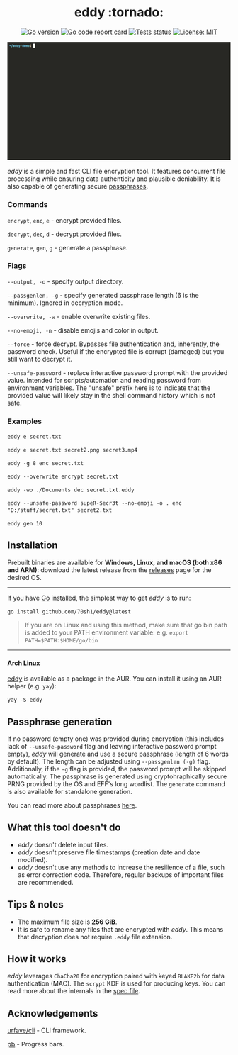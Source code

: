 <h1 align="center">eddy :tornado:</h1>


<p align="center">
  <a href="https://go.dev"><img alt="Go version" src="https://img.shields.io/github/go-mod/go-version/70sh1/eddy"></a>
  <a href="https://goreportcard.com/report/github.com/70sh1/eddy"><img alt="Go code report card" src="https://goreportcard.com/badge/github.com/70sh1/eddy"></a>
  <a href="https://github.com/70sh1/eddy/actions"><img alt="Tests status" src="https://github.com/70sh1/eddy/actions/workflows/run-tests.yml/badge.svg"></a>
  <a href="https://github.com/70sh1/eddy/blob/main/LICENSE"><img alt="License: MIT" src="https://img.shields.io/badge/License-MIT-green"></a>
</p>

<p align="center">
  <img width=750 src="demo.gif" alt="demo" />
</p>

_eddy_ is a simple and fast CLI file encryption tool. It features concurrent file processing while ensuring data authenticity and plausible deniability. It is also capable of generating secure [passphrases](#passphrase-generation).

### Commands
`encrypt`, `enc`, `e` - encrypt provided files.

`decrypt`, `dec`, `d` - decrypt provided files.

`generate`, `gen`, `g` - generate a passphrase.

### Flags
`--output, -o` - specify output directory.

`--passgenlen, -g` - specify generated passphrase length (6 is the minimum). Ignored in decryption mode.

`--overwrite, -w` - enable overwrite existing files.

`--no-emoji, -n` - disable emojis and color in output.

`--force` - force decrypt. Bypasses file authentication and, inherently, the password check. Useful if the encrypted file is corrupt (damaged) but you still want to decrypt it.

`--unsafe-password` - replace interactive password prompt with the provided value. Intended for scripts/automation and reading password from environment variables. The "unsafe" prefix here is to indicate that the provided value will likely stay in the shell command history which is not safe.

### Examples
```
eddy e secret.txt
```
```
eddy e secret.txt secret2.png secret3.mp4
```
```
eddy -g 8 enc secret.txt
```
```
eddy --overwrite encrypt secret.txt
```
```
eddy -wo ./Documents dec secret.txt.eddy
```
```
eddy --unsafe-password supeR-$ecr3t --no-emoji -o . enc "D:/stuff/secret.txt" secret2.txt
```
```
eddy gen 10
```

## Installation

Prebuilt binaries are available for **Windows, Linux, and macOS (both x86 and ARM)**: download the latest release from the [releases](https://github.com/70sh1/eddy/releases) page for the desired OS.

---

If you have [Go](https://go.dev/dl/) installed, the simplest way to get _eddy_ is to run:
```shell
go install github.com/70sh1/eddy@latest
```
> If you are on Linux and using this method, make sure that go bin path is added to your PATH environment variable: e.g. `export PATH=$PATH:$HOME/go/bin`

---

#### Arch Linux
[eddy](https://aur.archlinux.org/packages/eddy) is available as a package in the AUR. You can install it using an AUR helper (e.g. `yay`):
```
yay -S eddy
```

## Passphrase generation
If no password (empty one) was provided during encryption (this includes lack of `--unsafe-password` flag and leaving interactive password prompt empty), _eddy_ will generate and use a secure passphrase (length of 6 words by default). The length can be adjusted using `--passgenlen (-g)` flag. Additionally, if the `-g` flag is provided, the password prompt will be skipped automatically. The passphrase is generated using cryptohraphically secure PRNG provided by the OS and EFF's long wordlist. The `generate` command is also available for standalone generation.

 You can read more about passphrases [here](https://www.eff.org/dice).

## What this tool doesn't do
- _eddy_ doesn't delete input files.
- _eddy_ doesn't preserve file timestamps (creation date and date modified).
- _eddy_ doesn't use any methods to increase the resilience of a file, such as error correction code. Therefore, regular backups of important files are recommended.

## Tips & notes
- The maximum file size is **256 GiB**.
- It is safe to rename any files that are encrypted with _eddy_. This means that decryption does not require `.eddy` file extension.


## How it works
_eddy_ leverages `ChaCha20` for encryption paired with keyed `BLAKE2b` for data authentication (MAC). The `scrypt` KDF is used for producing keys. You can read more about the internals in the [spec file](https://github.com/70sh1/eddy/blob/main/SPEC.md).

## Acknowledgements
[urfave/cli](https://github.com/urfave/cli) - CLI framework.

[pb](https://github.com/cheggaaa/pb) - Progress bars.
